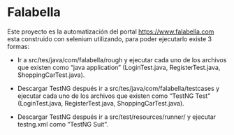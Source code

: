 # Falabella

Este proyecto es la automatización del portal https://www.falabella.com esta construido con selenium utilizando, para poder ejecutarlo existe 3 formas:

- Ir a src/tes/java/com/falabella/rough y ejecutar cada uno de los archivos que existen como “java application” (LoginTest.java, RegisterTest.java,  ShoppingCarTest.java).

- Descargar TestNG después ir a src/tes/java/com/falabella/testcases y ejecutar cada uno de los archivos que existen como “TestNG Test” (LoginTest.java, RegisterTest.java,  ShoppingCarTest.java).
 
- Descargar TestNG después ir a src/test/resources/runner/ y ejecutar testng.xml como “TestNG Suit”.
